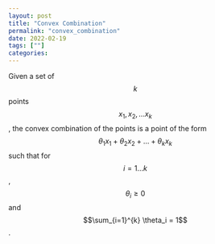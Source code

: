 ```yaml
--- 
layout: post 
title: "Convex Combination" 
permalink: "convex_combination"
date: 2022-02-19
tags: [""] 
categories: 
---
```


Given a set of $$k$$ points $$x_1, x_2, \dots x_k$$, the convex combination of
the points is a point of the form $$\theta_1 x_1 + \theta_2 x_2 + \dots + \theta_k
x_k$$ such that for $$i = 1 \dots k$$, $$\theta_i \geq 0$$ and $$\sum_{i=1}^{k}
\theta_i = 1$$.
